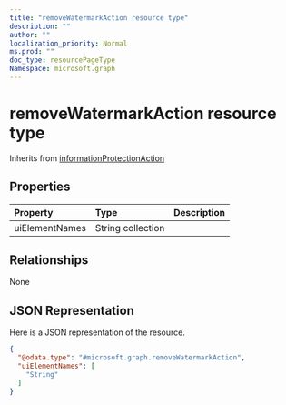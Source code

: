 ```yaml
---
title: "removeWatermarkAction resource type"
description: ""
author: ""
localization_priority: Normal
ms.prod: ""
doc_type: resourcePageType
Namespace: microsoft.graph
---
```



# removeWatermarkAction resource type




Inherits from [informationProtectionAction](../resources/informationProtectionAction.md)

## Properties
|Property|Type|Description|
|:---|:---|:---|
|uiElementNames|String collection||

## Relationships
None

## JSON Representation
Here is a JSON representation of the resource.
<!-- {
  "blockType": "resource",
  "@odata.type": "microsoft.graph.removeWatermarkAction"
}
-->
``` json
{
  "@odata.type": "#microsoft.graph.removeWatermarkAction",
  "uiElementNames": [
    "String"
  ]
}
```

